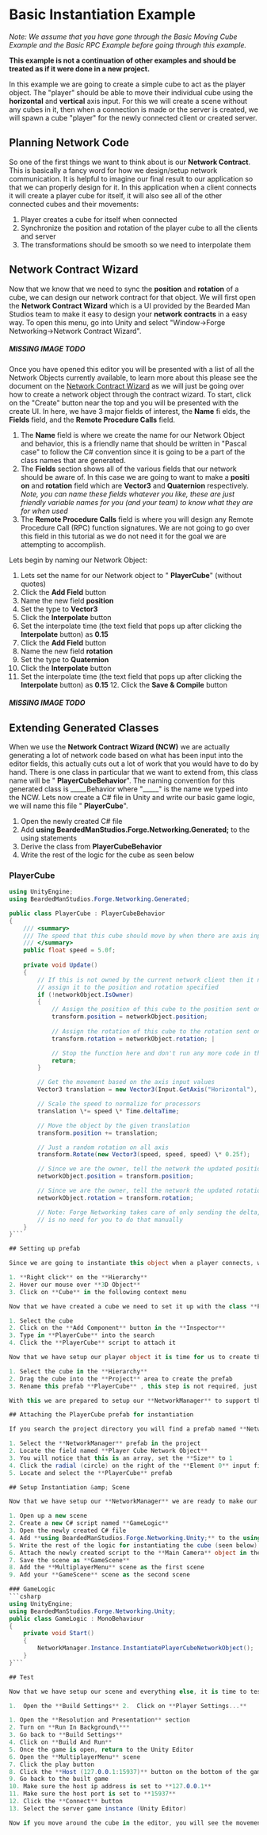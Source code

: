 # Basic Instantiation Example

_Note: We assume that you have gone through the_ _Basic Moving Cube Example_ _and the_ _Basic RPC Example_ _before going through this example._

**This example is not a continuation of other examples and should be treated as if it were done in a new project.**

In this example we are going to create a simple cube to act as the player object. The "player" should be able to move their individual cube using the **horizontal** and **vertical** axis input. For this we will create a scene without any cubes in it, then when a connection is made or the server is created, we will spawn a cube "player" for the newly connected client or created server.

## Planning Network Code

So one of the first things we want to think about is our **Network Contract**. This is basically a fancy word for how we design/setup network communication. It is helpful to imagine our final result to our application so that we can properly design for it. In this application when a client connects it will create a player cube for itself, it will also see all of the other connected cubes and their movements:

1. Player creates a cube for itself when connected
2. Synchronize the position and rotation of the player cube to all the clients and server
3. The transformations should be smooth so we need to interpolate them

## Network Contract Wizard

Now that we know that we need to sync the **position** and **rotation** of a cube, we can design our network contract for that object. We will first open the **Network Contract Wizard** which is a UI provided by the Bearded Man Studios team to make it easy to design your **network contracts** in a easy way. To open this menu, go into Unity and select "Window->Forge Networking->Network Contract Wizard".

##### MISSING IMAGE TODO

Once you have opened this editor you will be presented with a list of all the Network Objects currently available, to learn more about this please see the document on the [Network Contract Wizard](http://confluence.baflink.com:8090/pages/viewpage.action?pageId=1769951) as we will just be going over how to create a network object through the contract wizard. To start, click on the "Create" button near the top and you will be presented with the create UI. In here, we have 3 major fields of interest, the **Name** fi elds, the **Fields** field, and the **Remote Procedure Calls** field.

1. The **Name** field is where we create the name for our Network Object and behavior, this is a friendly name that should be written in "Pascal case" to follow the C# convention since it is going to be a part of the class names that are generated.
2. The **Fields** section shows all of the various fields that our network should be aware of. In this case we are going to want to make a **positi on** and **rotation** field which are **Vector3** and **Quaternion** respectively. _Note, you can name these fields whatever you like, these are just friendly variable names for you (and your team) to know what they are for when used_
3. The **Remote Procedure Calls** field is where you will design any Remote Procedure Call (RPC) function signatures. We are not going to go over this field in this tutorial as we do not need it for the goal we are attempting to accomplish.

Lets begin by naming our Network Object:

1. Lets set the name for our Network object to " **PlayerCube**" (without quotes)
2. Click the **Add Field** button
3. Name the new field **position**
4. Set the type to **Vector3**
5. Click the **Interpolate** button
6. Set the interpolate time (the text field that pops up after clicking the **Interpolate** button) as **0.15**
7. Click the **Add Field** button
8. Name the new field **rotation**
9. Set the type to **Quaternion**
10. Click the **Interpolate** button
11. Set the interpolate time (the text field that pops up after clicking the **Interpolate** button) as **0.15** 12.  Click the **Save &amp; Compile** button

##### MISSING IMAGE TODO

## Extending Generated Classes

When we use the **Network Contract Wizard (NCW)** we are actually generating a lot of network code based on what has been input into the editor fields, this actually cuts out a lot of work that you would have to do by hand. There is one class in particular that we want to extend from, this class name will be " **PlayerCubeBehavior**". The naming convention for this generated class is \_\_\_\_\_Behavior where "\_\_\_\_\_" is the name we typed into the NCW. Lets now create a C# file in Unity and write our basic game logic, we will name this file " **PlayerCube**".

1. Open the newly created C# file
2. Add **using BeardedManStudios.Forge.Networking.Generated;** to the using statements
3. Derive the class from **PlayerCubeBehavior**
4. Write the rest of the logic for the cube as seen below

### PlayerCube
```csharp
using UnityEngine;
using BeardedManStudios.Forge.Networking.Generated;

public class PlayerCube : PlayerCubeBehavior
{
	/// <summary>
	/// The speed that this cube should move by when there are axis inputs
	/// </summary>
	public float speed = 5.0f;
	
	private void Update()
	{
		// If this is not owned by the current network client then it needs to
		// assign it to the position and rotation specified
		if (!networkObject.IsOwner)
		{
			// Assign the position of this cube to the position sent on the network
			transform.position = networkObject.position;
			
			// Assign the rotation of this cube to the rotation sent on the network
			transform.rotation = networkObject.rotation; |

			// Stop the function here and don't run any more code in this function
			return;
		}

		// Get the movement based on the axis input values
		Vector3 translation = new Vector3(Input.GetAxis("Horizontal"), Input.GetAxis("Vertical"), 0);

		// Scale the speed to normalize for processors
		translation \*= speed \* Time.deltaTime;

		// Move the object by the given translation
		transform.position += translation;

		// Just a random rotation on all axis
		transform.Rotate(new Vector3(speed, speed, speed) \* 0.25f);

		// Since we are the owner, tell the network the updated position
		networkObject.position = transform.position;

		// Since we are the owner, tell the network the updated rotation
		networkObject.rotation = transform.rotation;

		// Note: Forge Networking takes care of only sending the delta, so there
		// is no need for you to do that manually
    }
}```

## Setting up prefab

Since we are going to instantiate this object when a player connects, we will need a prefab that identifies this object. To quickly create a prefab that has a cube we will use the standard Unity process.

1. **Right click** on the **Hierarchy**
2. Hover our mouse over **3D Object**
3. Click on **Cube** in the following context menu

Now that we have created a cube we need to set it up with the class **PlayerCube** class we just created

1. Select the cube
2. Click on the **Add Component** button in the **Inspector**
3. Type in **PlayerCube** into the search
4. Click the **PlayerCube** script to attach it

Now that we have setup our player object it is time for us to create the prefab that will be instantiated when clients connect.

1. Select the cube in the **Hierarchy**
2. Drag the cube into the **Project** area to create the prefab
3. Rename this prefab **PlayerCube** , this step is not required, just helps the example stay cohesive

With this we are prepared to setup our **NetworkManager** to support the new instantiation of the object.

## Attaching the PlayerCube prefab for instantiation

If you search the project directory you will find a prefab named **NetworkManager**. This is a default prefab we have created for you to get started. You **can** make your own prefab or alter this one if you wish to extend behavior. Now we will go through the process of attaching our created **Play erCube** prefab to this **NetworkManager**

1. Select the **NetworkManager** prefab in the project
2. Locate the field named **Player Cube Network Object**
3. You will notice that this is an array, set the **Size** to 1
4. Click the radial (circle) on the right of the **Element 0** input field
5. Locate and select the **PlayerCube** prefab

## Setup Instantiation &amp; Scene

Now that we have setup our **NetworkManager** we are ready to make our instantiate code. To do this we will create a script that will instantiate our player

1. Open up a new scene
2. Create a new C# script named **GameLogic**
3. Open the newly created C# file
4. Add **using BeardedManStudios.Forge.Networking.Unity;** to the using statements
5. Write the rest of the logic for instantiating the cube (seen below)
6. Attach the newly created script to the **Main Camera** object in the scene (this is just to have the script in the scene, no other particular reason)
7. Save the scene as **GameScene**
8. Add the **MultiplayerMenu** scene as the first scene
9. Add your **GameScene** scene as the second scene

### GameLogic
```csharp
using UnityEngine;
using BeardedManStudios.Forge.Networking.Unity;
public class GameLogic : MonoBehaviour
{
	private void Start()
	{
		NetworkManager.Instance.InstantiatePlayerCubeNetworkObject();
	}
}```

## Test

Now that we have setup our scene and everything else, it is time to test the game.

1.  Open the **Build Settings** 2.  Click on **Player Settings...**

1. Open the **Resolution and Presentation** section
2. Turn on **Run In Background\***
3. Go back to **Build Settings**
4. Click on **Build And Run**
5. Once the game is open, return to the Unity Editor
6. Open the **MultiplayerMenu** scene
7. Click the play button
8. Click the **Host (127.0.0.1:15937)** button on the bottom of the game view
9. Go back to the built game
10. Make sure the host ip address is set to **127.0.0.1**
11. Make sure the host port is set to **15937**
12. Click the **Connect** button
13. Select the server game instance (Unity Editor)

Now if you move around the cube in the editor, you will see the movements replicated to the client(s). If you move the cube around in the client(s) you will see the cube moving on the server. Our code has the cube constantly rotating so you will see them doing that as well.